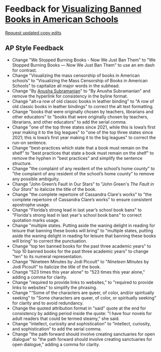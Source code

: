 # Feedback for [Visualizing Banned Books in American Schools](https://anusha0712.github.io/banned-books/)

[Request updated copy edits](https://github.com/jsoma/data-studio-projects-2024/issues/new/choose)

## AP Style Feedback

- Change "We Stopped Burning Books - Now We Just Ban Them" to "We Stopped Burning Books — Now We Just Ban Them" to use an em dash for contrast.
- Change "Visualizing the mass censorship of books in American schools" to "Visualizing the Mass Censorship of Books in American Schools" to capitalize all major words in the subhead.
- Change "By <a href='...' target='blank'>Anusha Subramanian</a>" to "By Anusha Subramanian" and remove the hyperlink for consistency in the byline format.
- Change "alt=a row of old classic books in leather binding" to "A row of old classic books in leather bindings" to correct the alt text formatting.
- Change "books that were originally chosen by teachers, librarians and other educators" to "books that were originally chosen by teachers, librarians, and other educators" to add the serial comma.
- Change "one of the top three states since 2021, while this is Iowa’s first year making it to the big leagues" to "one of the top three states since 2021; this is Iowa’s first year making it to the big leagues" to correct the run-on sentence.
- Change "best-practices which state that a book must remain on the shelf" to "best practices that state a book must remain on the shelf" to remove the hyphen in "best practices" and simplify the sentence structure.
- Change "the complaint of any resident of the school’s home county" to "the complaint of any resident of the school’s home county" to remove any possible ambiguity.
- Change "John Green’s Fault in Our Stars" to "John Green's *The Fault in Our Stars*" to italicize the title of the book.
- Change "the complete repertoire of Cassandra Clare's works" to "the complete repertoire of Cassandra Clare’s works" to ensure consistent apostrophe usage.
- Change "Florida’s strong lead in last year’s school book bans" to "Florida's strong lead in last year's school book bans" to correct quotation marks usage.
- Change "multiple states. Putting aside the waning delight in reading for leisure that banning these books will bring" to "multiple states, putting aside the waning delight in reading for leisure that banning these books will bring" to correct the punctuation.
- Change "top ten banned books for the past three academic years" to "top 10 banned books for the past three academic years" to change "ten" to its numeral representation.
- Change "Nineteen Minutes by Jodi Picoult" to "*Nineteen Minutes* by Jodi Picoult" to italicize the title of the book.
- Change "523 times this year alone" to "523 times this year alone," adding a comma for clarity.
- Change "required to provide links to websites," to "required to provide links to websites" to simplify the phrasing.
- Change "“Some of the characters are queer, of color, and/or spiritually seeking" to "Some characters are queer, of color, or spiritually seeking" for clarity and to avoid redundancy.
- Change the quoted attribution format in "said" quote at the end for consistency by adding period inside the quote: "I have four novels for adult readers that could be termed steamy," she said.
- Change “intellect, curiosity and sophistication” to “intellect, curiosity, and sophistication” to add the serial comma.
- Change "the path forward should involve creating sanctuaries for open dialogue" to "the path forward should involve creating sanctuaries for open dialogue," adding a comma for clarity.